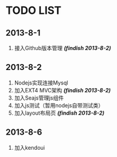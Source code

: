 **TODO LIST**
==

## 2013-8-1 
1. 接入Github版本管理	***(findish 2013-8-2)***

## 2013-8-2
1. Nodejs实现连接Mysql	
2. 加入EXT4 MVC架构	***(findish 2013-8-2)***				
3. 加入Seajs管理js组件
4. 加入js测试（暂用nodejs自带测试类）
5. 加入layout布局页	***(findish 2013-8-2)***

## 2013-8-6
1. 加入kendoui